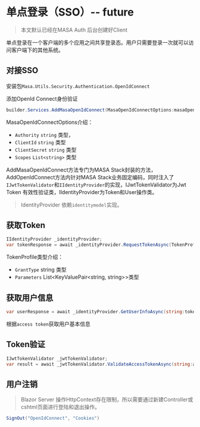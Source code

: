 # 单点登录（SSO）-- future

> 本文默认已经在MASA Auth 后台创建好Client

单点登录在一个客户端的多个应用之间共享登录态。用户只需要登录一次就可以访问客户端下的其他系统。

## 对接SSO

安装包`Masa.Utils.Security.Authentication.OpenIdConnect`

添加OpenId Connect身份验证

```csharp
builder.Services.AddMasaOpenIdConnect(MasaOpenIdConnectOptions:masaOpenIdConnectOptions);
```

MasaOpenIdConnectOptions介绍：

* `Authority` `string` 类型，
* `ClientId` `string` 类型
* `ClientSecret` `string` 类型
* `Scopes` `List<string>` 类型

AddMasaOpenIdConnect方法专门为MASA Stack封装的方法，AddOpenIdConnect方法内针对MASA Stack业务固定编码，同时注入了`IJwtTokenValidator`和`IIdentityProvider`的实现，IJwtTokenValidator为Jwt Token 有效性验证类，IIdentityProvider为Token和User操作类。

> IdentityProvider 依赖`identitymodel`实现。

## 获取Token

```csharp
IIdentityProvider _identityProvider;
var tokenResponse = await _identityProvider.RequestTokenAsync(TokenProfile:tokenProfile);
```

TokenProfile类型介绍：

* `GrantType` string 类型
* `Parameters` List<KeyValuePair<string, string>>类型

## 获取用户信息

```csharp
var userResponse = await _identityProvider.GetUserInfoAsync(string:token);
```

根据`access token`获取用户基本信息

## Token验证

```csharp
IJwtTokenValidator _jwtTokenValidator;
var result = await _jwtTokenValidator.ValidateAccessTokenAsync(string:assessToken,string?:refreshToken);
```

## 用户注销

> Blazor Server 操作HttpContext存在限制，所以需要通过新建Controller或cshtml页面进行登陆和退出操作。

```csharp
SignOut("OpenIdConnect", "Cookies")
```
